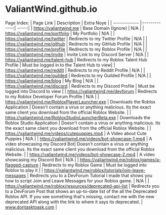 # ValiantWind.github.io


Page Index:
|  Page Link                          | Description                                    | Extra Noye |
| ------------- |:-------------:| -----:|
| https://valiantwind.me             | Base Domain (Ignore)                             |  N/A  |
| https://valiantwind.me/portfolio    | My Portfolio                                   |  N/A  |
| https://valiantwind.me/twitter      | Redirects to my Twitter Profile                |  N/A  |
| https://valiantwind.me/github       | Redirects to my GitHub Profile                 |  N/A  |
| https://valiantwind.me/profile      | Redirects to my Roblox  Profile                |  N/A  |
| https://valiantwind.me/invite       | Invite Link to my Discord Server               |  N/A  |
| https://valiantwind.me/talent-hub   | Redirects to my Roblox Talent Hub Profile      |  Must be logged in to the Talent Hub to view|
| https://valiantwind.me/reddit   | Redirects to my Reddit Profile   | N/A |
| https://valiantwind.me/guilded   | Redirects to my Guilded Profile   | N/A |
| https://valiantwind.me/blog         | My Blog |  N/A  |
| https://valiantwind.me/discord     | Redirects to my Discord Profile |  Must be logged into Discord to view  |
| https://valiantwind.me/devforum     | Redirects to my Roblox Developer Forum Profile |  N/A  |
| https://valiantwind.me/RobloxPlayerLauncher.exe     | Downloads the Roblox Application |  Doesn't contain a virus or anything malicious. Its the exact same client you download from the official Roblox Website.  |
| https://valiantwind.me/RobloxStudioLauncherBeta.exe     | Downloads the Roblox Studio Application |  Doesn't contain a virus or anything malicious. Its the exact same client you download from the official Roblox Website.  |
| https://valiantwind.me/videos/cutepuppies.mp4     | A Video about Cute Puppies |  N/A  |
| https://valiantwind.me/videos/bot-showcase-1.mp4     | A video showcasing my Discord Bot|  Doesn't contain a virus or anything malicious. Its the exact same client you download from the official Roblox Website.  |
| https://valiantwind.me/videos/bot-showcase-2.mp4     | A video showcasing my Discord Bot |  N/A  |
| https://valiantwind.me/roblox/games/a-flagged-capture    | Redirects to my Roblox Game |  Must be logged into Roblox to play it  |
| https://valiantwind.me/roblox/tutorials/join-leave-messages     | Redirects you to a DevForum Tutorial I made that shows you how to script Join and Leave Messages for your Roblox game. |  N/A  |
| https://valiantwind.me/roblox/resources/deprecated-api-list   | Redirects you to a DevForum Post that shows an up-to-date list of the all the Deprecated Roblox API. If you see something that's missing, contact me with the new deprecated API along with the link to where it says its deprecated. |  www.dontasktoask.com  |
